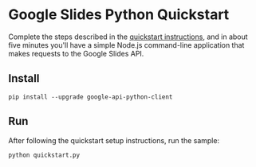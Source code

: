 # Google Slides Python Quickstart

Complete the steps described in the [quickstart instructions](
https://developers.google.com/slides/quickstart/python), and in about five
minutes you'll have a simple Node.js command-line application that makes
requests to the Google Slides API.

## Install

`pip install --upgrade google-api-python-client`

## Run

After following the quickstart setup instructions, run the sample:

`python quickstart.py`
